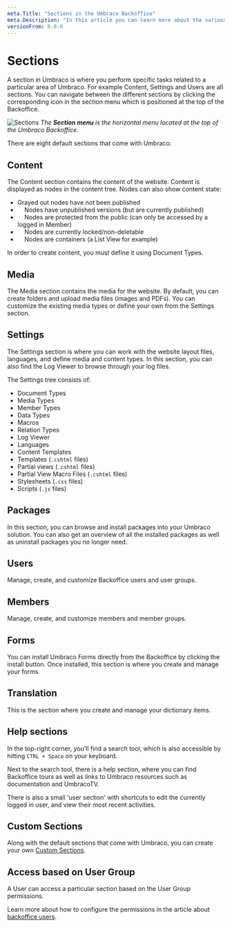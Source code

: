 ```yaml
---
meta.Title: "Sections in the Umbraco Backoffice"
meta.Description: "In this article you can learn more about the various sections you can find within the Umbraco Backoffice."
versionFrom: 8.0.0
---
```


# Sections
A section in Umbraco is where you perform specific tasks related to a particular area of Umbraco. For example Content, Settings and Users are all sections. You can navigate between the different sections by clicking the corresponding icon in the section menu which is positioned at the top of the Backoffice.

![Sections](images/highlight-sections.png "The Section menu is the horizontal menu located at the top of the Umbraco Backoffice.")
*The __Section menu__ is the horizontal menu located at the top of the Umbraco Backoffice.*

There are eight default sections that come with Umbraco:

## Content
The Content section contains the content of the website. Content is displayed as nodes in the content tree. Nodes can also show content state:

* Grayed out nodes have not been published
* <img src="images/has-unpublished-version.svg" width="12px" style="margin: 0;"> Nodes have unpublished versions (but are currently published)
* <img src="images/protected.svg" width="12px" style="margin: 0;"> Nodes are protected from the public (can only be accessed by a logged in Member)
* <img src="images/locked.svg" width="12px" style="margin: 0;"> Nodes are currently locked/non-deletable
* <img src="images/is-container.svg" width="12px" style="margin: 0;"> Nodes are containers (a List View for example)

In order to create content, you must define it using Document Types.

## Media
The Media section contains the media for the website. By default, you can create folders and upload media files (images and PDFs). You can customize the existing media types or define your own from the Settings section.

## Settings
The Settings section is where you can work with the website layout files, languages, and define media and content types. In this section, you can also find the Log Viewer to browse through your log files.

The Settings tree consists of:

- Document Types
- Media Types
- Member Types
- Data Types
- Macros
- Relation Types
- Log Viewer
- Languages
- Content Templates
- Templates (`.cshtml` files)
- Partial views (`.cshtml` files)
- Partial View Macro Files (`.cshtml` files)
- Stylesheets (`.css` files)
- Scripts (`.js` files)

## Packages
In this section, you can browse and install packages into your Umbraco solution. You can also get an overview of all the installed packages as well as uninstall packages you no longer need.

## Users
Manage, create, and customize Backoffice users and user groups.

## Members
Manage, create, and customize members and member groups.

## Forms
You can install Umbraco Forms directly from the Backoffice by clicking the install button. Once installed, this section is where you create and manage your forms.

## Translation
This is the section where you create and manage your dictionary items.

## Help sections
In the top-right corner, you'll find a search tool, which is also accessible by hitting `CTRL + Space` on your keyboard.

Next to the search tool, there is a help section, where you can find Backoffice tours as well as links to Umbraco resources such as documentation and UmbracoTV.

There is also a small 'user section' with shortcuts to edit the currently logged in user, and view their most recent activities.

## Custom Sections
Along with the default sections that come with Umbraco, you can create your own [Custom Sections](../../../Extending/Section-Trees/index.md).

## Access based on User Group
A User can access a particular section based on the User Group permissions.

Learn more about how to configure the permissions in the article about [backoffice users](../../Data/Users).
